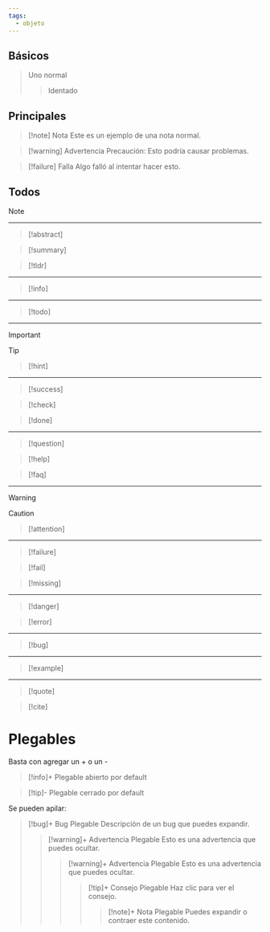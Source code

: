 ```yaml
---
tags:
  - objeto
---
```

## Básicos

>Uno normal
>>Identado

## Principales

> [!note] Nota
> Este es un ejemplo de una nota normal.

> [!warning] Advertencia
> Precaución: Esto podría causar problemas.

> [!failure] Falla
> Algo falló al intentar hacer esto.

## Todos

>[!note]

---

>[!abstract]

>[!summary]

>[!tldr]

---

>[!info]

---

>[!todo]

---

>[!important]

>[!tip]

>[!hint]

---

>[!success]

>[!check]

>[!done]

---

>[!question]

>[!help]

>[!faq]

---

>[!warning]

>[!caution]

>[!attention]

---

>[!failure]

>[!fail]

>[!missing]

---

>[!danger]

>[!error]

---

>[!bug]

---

>[!example]

---

>[!quote]

>[!cite]

# Plegables
Basta con agregar un + o un -

> [!info]+
> Plegable abierto por default

>[!tip]-
>Plegable cerrado por default


Se pueden apilar:

> [!bug]+ Bug Plegable
> Descripción de un bug que puedes expandir.
> > [!warning]+ Advertencia Plegable
> > Esto es una advertencia que puedes ocultar.
> > > [!warning]+ Advertencia Plegable
> >>Esto es una advertencia que puedes ocultar.
> >>> [!tip]+ Consejo Plegable
> >>>Haz clic para ver el consejo.
> >>>> [!note]+ Nota Plegable
> Puedes expandir o contraer este contenido.